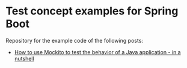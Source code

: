 # Test concept examples for Spring Boot

Repository for the example code of the following posts:

- [How to use Mockito to test the behavior of a Java application - in a nutshell
  ](https://blog.dkwr.de/development/mockito-unit-testing-nutshell/)